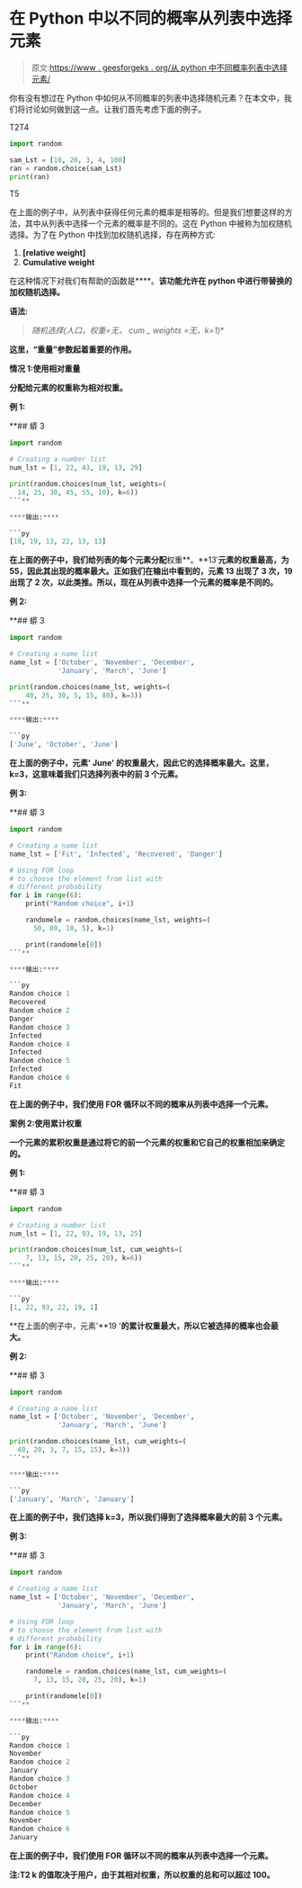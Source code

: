 # 在 Python 中以不同的概率从列表中选择元素

> 原文:[https://www . geesforgeks . org/从 python 中不同概率列表中选择元素/](https://www.geeksforgeeks.org/choose-elements-from-list-with-different-probability-in-python/)

你有没有想过在 Python 中如何从不同概率的列表中选择随机元素？在本文中，我们将讨论如何做到这一点。让我们首先考虑下面的例子。

T2T4

```py
import random

sam_Lst = [10, 20, 3, 4, 100]
ran = random.choice(sam_Lst)
print(ran)
```

T5

在上面的例子中，从列表中获得任何元素的概率是相等的。但是我们想要这样的方法，其中从列表中选择一个元素的概率是不同的。这在 Python 中被称为加权随机选择。为了在 Python 中找到加权随机选择，存在两种方式:

1.  **[relative weight]**
2.  **Cumulative weight**

在这种情况下对我们有帮助的函数是[](https://www.geeksforgeeks.org/random-choices-method-in-python/)****。**该功能允许在 python 中进行带替换的加权随机选择。**

****语法:****

> **随机选择(人口，权重=无，* cum _ weights =无，k=1)**

**这里，“重量”参数起着重要的作用。**

****情况 1:使用相对重量****

**分配给元素的权重称为相对权重。**

****例 1:****

 **## 蟒 3

```py
import random

# Creating a number list
num_lst = [1, 22, 43, 19, 13, 29]

print(random.choices(num_lst, weights=(
  14, 25, 30, 45, 55, 10), k=6))
```** 

****输出:****

```py
[19, 19, 13, 22, 13, 13] 
```

**在上面的例子中，我们给列表的每个元素分配**权重**。**13′**元素的权重最高，为 55，因此其出现的概率最大。正如我们在输出中看到的，元素 13 出现了 3 次，19 出现了 2 次，以此类推。所以，现在从列表中选择一个元素的概率是不同的。**

****例 2:****

 **## 蟒 3

```py
import random

# Creating a name list
name_lst = ['October', 'November', 'December',
            'January', 'March', 'June']

print(random.choices(name_lst, weights=(
    40, 25, 30, 5, 15, 80), k=3))
```** 

****输出:****

```py
['June', 'October', 'June']
```

**在上面的例子中，元素' **June'** 的权重最大，因此它的选择概率最大。这里，k=3，这意味着我们只选择列表中的前 3 个元素。**

****例 3:****

 **## 蟒 3

```py
import random

# Creating a name list
name_lst = ['Fit', 'Infected', 'Recovered', 'Danger']

# Using FOR loop
# to choose the element from list with
# different probability
for i in range(6):
    print("Random choice", i+1)

    randomele = random.choices(name_lst, weights=(
      50, 80, 10, 5), k=1)

    print(randomele[0])
```** 

****输出:****

```py
Random choice 1
Recovered
Random choice 2
Danger
Random choice 3
Infected
Random choice 4
Infected
Random choice 5
Infected
Random choice 6
Fit 
```

**在上面的例子中，我们使用 FOR 循环以不同的概率从列表中选择一个元素。**

****案例 2:使用累计权重****

**一个元素的累积权重是通过将它的前一个元素的权重和它自己的权重相加来确定的。**

****例 1:****

 **## 蟒 3

```py
import random

# Creating a number list
num_lst = [1, 22, 93, 19, 13, 25]

print(random.choices(num_lst, cum_weights=(
    7, 13, 15, 20, 25, 20), k=6))
```** 

****输出:****

```py
[1, 22, 93, 22, 19, 1] 
```

**在上面的例子中，元素'**19 '**的累计权重最大，所以它被选择的概率也会最大。**

****例 2:****

 **## 蟒 3

```py
import random

# Creating a name list
name_lst = ['October', 'November', 'December',
            'January', 'March', 'June']

print(random.choices(name_lst, cum_weights=(
  40, 20, 3, 7, 15, 15), k=3))
```** 

****输出:****

```py
['January', 'March', 'January'] 
```

**在上面的例子中，我们选择 k=3，所以我们得到了选择概率最大的前 3 个元素。**

****例 3:****

 **## 蟒 3

```py
import random

# Creating a name list 
name_lst = ['October', 'November', 'December', 
            'January', 'March', 'June']

# Using FOR loop
# to choose the element from list with
# different probability
for i in range(6):
    print("Random choice", i+1)

    randomele = random.choices(name_lst, cum_weights=(
      7, 13, 15, 20, 25, 20), k=1)

    print(randomele[0])
```** 

****输出:****

```py
Random choice 1
November
Random choice 2
January
Random choice 3
October
Random choice 4
December
Random choice 5
November
Random choice 6
January 
```

**在上面的例子中，我们使用 FOR 循环以不同的概率从列表中选择一个元素。**

****注:**T2 k 的值取决于用户，由于其相对权重，所以**权重的总和**可以**超过 100。****